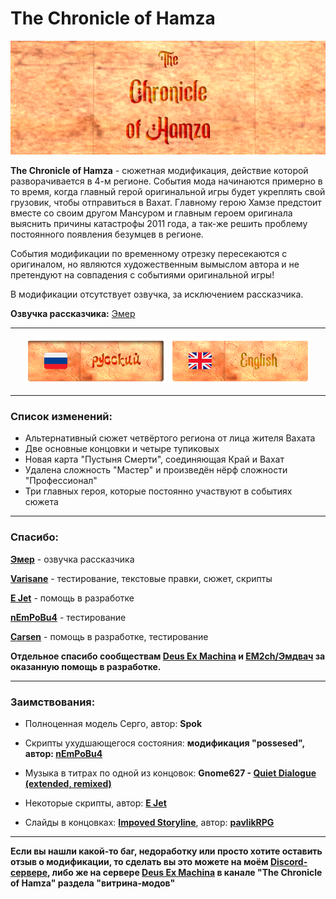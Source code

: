 # The Chronicle of Hamza
![tcoh_banner](TCoH/assets/tcoh_banner.png)

**The Chronicle of Hamza** - cюжетная модификация, действие которой разворачивается в 4-м регионе. События мода начинаются примерно в то время, когда главный герой оригинальной игры будет укреплять свой грузовик, чтобы отправиться в Вахат. Главному герою Хамзе предстоит вместе со своим другом Мансуром и главным героем оригинала выяснить причины катастрофы 2011 года, а так-же решить проблему постоянного появления безумцев в регионе.

События модификации по временному отрезку пересекаются с оригиналом, но являются художественным вымыслом автора и не претендуют на совпадения с событиями оригинальной игры!

В модификации отсутствует озвучка, за исключением рассказчика.

**Озвучка рассказчика:** [Эмер](https://www.youtube.com/@emerehhhhh)

---
<div align="center">
  
![RU Readme](gitassets/ru_banner_sel.png)   [![EN Readme](gitassets/en_banner.png)](https://github.com/stakanyash/The-Chronicle-of-Hamza/blob/main/README_en.md)

</div>

---
### Список изменений:

- Альтернативный сюжет четвёртого региона от лица жителя Вахата
- Две основные концовки и четыре тупиковых
- Новая карта "Пустыня Смерти", соединяющая Край и Вахат
- Удалена сложность "Мастер" и произведён нёрф сложности "Профессионал"
- Три главных героя, которые постоянно участвуют в событиях сюжета

--- 
### Спасибо:


**[Эмер](https://www.youtube.com/@emerehhhhh)** - озвучка рассказчика

**[Varisane](https://github.com/Varisane)** - тестирование, текстовые правки, сюжет, скрипты

**[E Jet](https://github.com/ejetaxeblevich)** - помощь в разработке

**[nEmPoBu4](https://github.com/lyokhatankist)** - тестирование

**[Carsen](https://github.com/CarsenStream)** - помощь в разработке, тестирование

**Отдельное спасибо сообществам [Deus Ex Machina](https://github.com/DeusExMachinaTeam) и [EM2ch/Эмдвач](https://vk.com/em2ch) за оказанную помощь в разработке.**

---
### Заимствования:

- Полноценная модель Серго, автор: **Spok**

- Скрипты ухудшающегося состояния: **модификация "possesed", автор: [nEmPoBu4](https://github.com/lyokhatankist)**

- Музыка в титрах по одной из концовок: **Gnome627 - [Quiet Dialogue (extended, remixed)](https://youtu.be/bhsTFClFSjo)**

- Некоторые скрипты, автор: **[E Jet](https://github.com/ejetaxeblevich)**

- Слайды в концовках: **[Impoved Storyline](https://github.com/zatinu322/ImprovedStoryline)**, автор: **[pavlikRPG](https://github.com/zatinu322/)**

---

**Если вы нашли какой-то баг, недоработку или просто хотите оставить отзыв о модификации, то сделать вы это можете на моём [Discord-сервере](https://discord.gg/5UAjrrsM5B), либо же на сервере [Deus Ex Machina](https://discord.gg/PVW57kr) в канале "The Chronicle of Hamza" разделa "витрина-модов"**